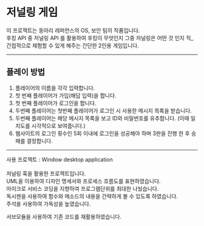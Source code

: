 # 저널링 게임

이 프로젝트는 동아리 레퍼런스의 OS, 보안 팀의 작품입니다.<br>
후킹 API 중 저널링 API 를 활용하여 후킹이 무엇인지 그중 저널링은 어떤 것 인지 직_간접적으로 체험할 수 있게 해주는 간단한 2인용 게임입니다.<br>
<hr>
<h2>플레이 방법</h2>

1. 플레이어의 이름을 각각 입력합니다.
2. 첫 번째 플레이어가 가입(해답 입력)을 합니다.
3. 첫 번째 플레이어가 로그인을 합니다.
4. 두번째 플레이어는 첫번째 플레이어가 로그인 시 사용한 메시지 목록을 받습니다.
5. 두번째 플레이어는 해당 메시지 목록을 보고 ID와 비밀번호를 유추합니다. (이때 일치도를 시각적으로 보여줍니다.)
6. 웹사이트의 로그인 횟수인 5회 이내에 로그인을 성공해야 하며 3판을 진행 한 후 승패를 결정합니다.

<hr>
사용 프로젝트 : Window desktop application<br>
<br>
저널링 훅을 활용한 프로젝트입니다.<br>
UML을 이용하여 디자인 명세서와 프로세스 흐름도를 표현하였습니다.<br>
마이크로 서비스 코딩을 지향하여 프로그램단위를 최대한 나눴습니다.<br>
독시젠을 사용하여 함수와 메소드의 내용을 간략하게 볼 수 있도록 하였습니다.<br>
주석을 사용하여 가독성을 높였습니다.

서브모듈을 사용하여 기존 코드를 재활용하였습니다.

